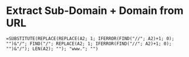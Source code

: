 # Extract Sub-Domain + Domain from URL

```
=SUBSTITUTE(REPLACE(REPLACE(A2; 1; IFERROR(FIND("//"; A2)+1; 0); "")&"/"; FIND("/"; REPLACE(A2; 1; IFERROR(FIND("//"; A2)+1; 0); "")&"/"); LEN(A2); ""); "www."; "")
```
